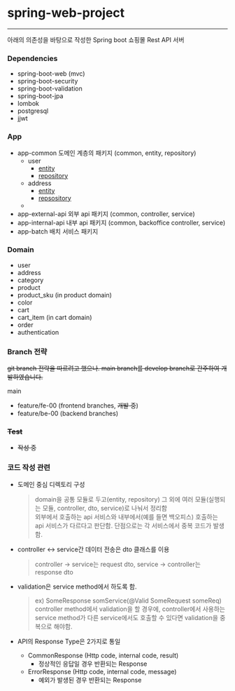 # spring-web-project

----



아래의 의존성을 바탕으로 작성한 Spring boot 쇼핑몰 Rest API 서버



### Dependencies

- spring-boot-web (mvc)
- spring-boot-security
- spring-boot-validation
- spring-boot-jpa
- lombok
- postgresql
- jjwt



### App

- app-common
  도메인 계층의 패키지 (common, entity, repository)
  - user
    - [entity](https://github.com/64byte/Web-Project/tree/main/backend/app-common/src/main/java/com/story/backend/user/entity)
    - [repository](https://github.com/64byte/Web-Project/tree/main/backend/app-common/src/main/java/com/story/backend/user/repository)
  - address
    - [entity](https://github.com/64byte/Web-Project/tree/main/backend/app-common/src/main/java/com/story/backend/address/entity)
    - [repsository](https://github.com/64byte/Web-Project/tree/main/backend/app-common/src/main/java/com/story/backend/adderss/repository)
  - 
- app-external-api
  외부 api 패키지 (common, controller, service)
- app-internal-api
  내부 api 패키지 (common, backoffice controller, service)
- app-batch
  배치 서비스 패키지



### Domain

- user 
- address
- category
- product
- product_sku (in product domain)
- color
- cart
- cart_item (in cart domain)
- order
- authentication



### Branch 전략

~~git branch 전략을 따르려고 했으나. main branch를 develop branch로 간주하여 개발하였습니다.~~

 main

- feature/fe-00 (frontend branches, ~~개발 중~~)
- feature/be-00 (backend branches)



### ~~Test~~

- ~~작성 중~~



### 코드 작성 관련

- 도메인 중심 디렉토리 구성

  > domain을 공통 모듈로 두고(entity, repository) 그 외에 여러 모듈(실행되는 모듈, controller, dto, service)로 나눠서 정리함   
  > 외부에서 호출하는 api 서비스와 내부에서(예를 들면 백오피스) 호출하는 api 서비스가 다르다고 판단함. 단점으로는 각 서비스에서 중복 코드가 발생함.

- controller <-> service간 데이터 전송은 dto 클래스를 이용

  > controller -> service는 request dto, service -> controller는 response dto

- validation은 service method에서 하도록 함.

  > ex) SomeResponse somService(@Valid SomeRequest someReq)
  > controller method에서 validation을 할 경우에, controller에서 사용하는 service method가 다른 service에서도 호출할 수 있다면 validation을 중복으로 해야함.

- API의 Response Type은 2가지로 통일

  - CommonResponse (Http code, internal code, result)
    - 정상적인 응답일 경우 반환되는 Response
  - ErrorResponse (Http code, internal code, message)
    - 예외가 발생된 경우 반환되는 Response

